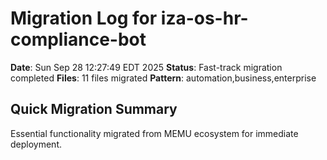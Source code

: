 # Migration Log for iza-os-hr-compliance-bot

**Date**: Sun Sep 28 12:27:49 EDT 2025
**Status**: Fast-track migration completed
**Files**:       11 files migrated
**Pattern**: automation,business,enterprise

## Quick Migration Summary
Essential functionality migrated from MEMU ecosystem for immediate deployment.
